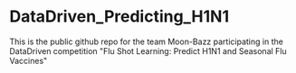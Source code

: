 # DataDriven_Predicting_H1N1
This is the public github repo for the team Moon-Bazz participating in the DataDriven competition "Flu Shot Learning: Predict H1N1 and Seasonal Flu Vaccines"
